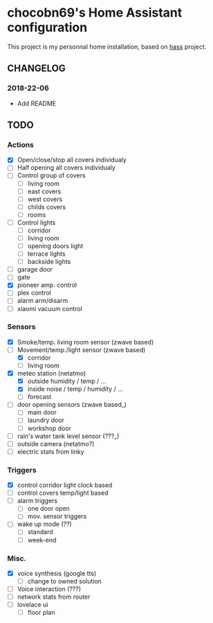 # chocobn69's Home Assistant configuration

This project is my personnal home installation, based on [hass](https://www.home-assistant.io/) project.

## CHANGELOG
### 2018-22-06
- Add README

## TODO
### Actions
- [x] Open/close/stop all covers individualy
- [ ] Half opening all covers individualy
- [ ] Control group of covers
    - [ ] living room
    - [ ] east covers
    - [ ] west covers
    - [ ] childs covers
    - [ ] rooms
- [ ] Control lights
    - [ ] corridor
    - [ ] living room
    - [ ] opening doors light
    - [ ] terrace lights
    - [ ] backside lights
- [ ] garage door
- [ ] gate
- [x] pioneer amp. control
- [ ] plex control
- [ ] alarm arm/disarm
- [ ] xiaomi vacuum control

### Sensors
- [x] Smoke/temp. living room sensor (zwave based)
- [ ] Movement/temp./light sensor (zwave based)
    - [x] corridor
    - [ ] living room
- [x] meteo station (netatmo)
    - [x] outside humidity / temp / ...
    - [x] inside noise / temp / humidity / ...
    - [ ] forecast
- [ ] door opening sensors (zwave based_)
    - [ ] main door
    - [ ] laundry door
    - [ ] workshop door
- [ ] rain's water tank level sensor (???_)
- [ ] outside camera (netatmo?)
- [ ] electric stats from linky

### Triggers
- [x] control corridor light clock based
- [ ] control covers temp/light based
- [ ] alarm triggers
    - [ ] one door open
    - [ ] mov. sensor triggers
- [ ] wake up mode (??)
    - [ ] standard
    - [ ] week-end

### Misc.
- [x] voice synthesis (google tts)
    - [ ] change to owned solution
- [ ] Voice interaction (???)
- [ ] network stats from router
- [ ] lovelace ui
    - [ ] floor plan
